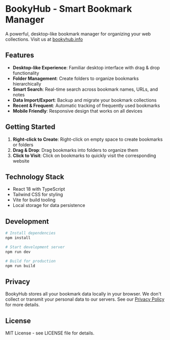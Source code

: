 # BookyHub - Smart Bookmark Manager

A powerful, desktop-like bookmark manager for organizing your web collections. Visit us at [bookyhub.info](https://bookyhub.info)

## Features

- **Desktop-like Experience**: Familiar desktop interface with drag & drop functionality
- **Folder Management**: Create folders to organize bookmarks hierarchically
- **Smart Search**: Real-time search across bookmark names, URLs, and notes
- **Data Import/Export**: Backup and migrate your bookmark collections
- **Recent & Frequent**: Automatic tracking of frequently used bookmarks
- **Mobile Friendly**: Responsive design that works on all devices

## Getting Started

1. **Right-click to Create**: Right-click on empty space to create bookmarks or folders
2. **Drag & Drop**: Drag bookmarks into folders to organize them
3. **Click to Visit**: Click on bookmarks to quickly visit the corresponding website

## Technology Stack

- React 18 with TypeScript
- Tailwind CSS for styling
- Vite for build tooling
- Local storage for data persistence

## Development

```bash
# Install dependencies
npm install

# Start development server
npm run dev

# Build for production
npm run build
```

## Privacy

BookyHub stores all your bookmark data locally in your browser. We don't collect or transmit your personal data to our servers. See our [Privacy Policy](https://bookyhub.info) for more details.

## License

MIT License - see LICENSE file for details. 